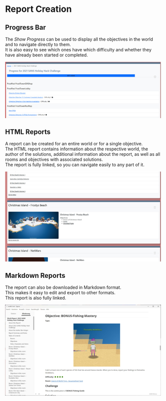 # Report Creation

## Progress Bar

The *Show Progress* can be used to display all the objectives in the world and to navigate directly to them.  
It is also easy to see which ones have which difficulty and whether they have already been started or completed. 

![Progress](./img/progress.jpg)

## HTML Reports

A report can be created for an entire world or for a single objective.  
The HTML report contains information about the respective world, the author of the solutions, 
additional information about the report, as well as all rooms and objectives with associated solutions.  
The report is fully linked, so you can navigate easily to any part of it.  

![HTML Report](./img/html_report.jpg)

## Markdown Reports

The report can also be downloaded in Markdown format.  
This makes it easy to edit and export to other formats.  
This report is also fully linked.  

![Markdown Report](./img/markdown_report.jpg)
